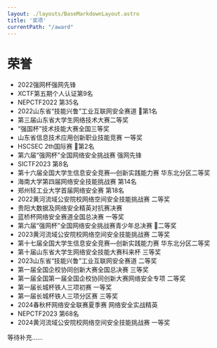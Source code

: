 ```yaml
---
layout: ./layouts/BaseMarkdownLayout.astro
title: '奖项'
currentPath: "/award"
---
```


<style>
.content ul, .content ol {
    line-height: 1.2 ;
    margin-bottom: 1.2em ; 
}

.content li {
    margin-bottom: 0.6em ;
}
</style>

# 荣誉

- 2022强网杯强网先锋
- XCTF第五期个人认证第9名
- NEPCTF2022 第35名
- 2022山东省“技能兴鲁”工业互联网安全赛道 🥇第1名
- 第三届山东省大学生网络技术大赛二等奖
- “强国杯”技术技能大赛全国三等奖
- 山东省信息技术应用创新职业技能竞赛 一等奖
- HSCSEC 2th国际赛 🥈第2名
- 第六届“强网杯”全国网络安全挑战赛 强网先锋
- SICTF2023 第8名
- 第十六届全国大学生信息安全竞赛—创新实践能力赛 华东北分区二等奖
- 海南大学第四届网络安全技能挑战赛 第14名
- 郑州轻工业大学首届网络安全赛 第18名
- 2022黄河流域公安院校网络空间安全技能挑战赛 二等奖
- 贵阳大数据及网络安全精英对抗赛决赛
- 蓝桥杯网络安全赛道全国总决赛 一等奖
- 第六届“强网杯”全国网络安全挑战赛青少年总决赛 🥈二等奖
- 2023黄河流域公安院校网络空间安全技能挑战赛 二等奖
- 第十七届全国大学生信息安全竞赛—创新实践能力赛 华东北分区二等奖
- 第十届山东省大学生网络安全技能大赛科来杯 三等奖
- 2023山东省“技能兴鲁”工业互联网安全赛道  二等奖
- 第一届全国企校协同创新大赛全国总决赛 三等奖
- 第一届全国第一届全国企校协同创新大赛网络安全专项 二等奖
- 第一届长城杯铁人三项初赛 一等奖
- 第一届长城杯铁人三项分区赛 三等奖
- 2024春秋杯网络安全联赛夏季赛 网络安全实战精英
- NEPCTF2023 第68名
- 2024黄河流域公安院校网络空间安全技能挑战赛 一等奖
  

等待补充......
